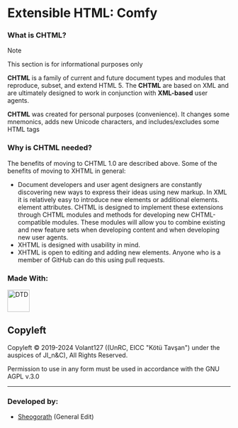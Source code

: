 # Extensible HTML: Comfy
### What is СHTML?

> [!NOTE]
> This section is for informational purposes only

**CHTML** is a family of current and future document types and modules that reproduce, subset, and extend HTML 5. The **CHTML** are based on XML and are ultimately designed to work in conjunction with **XML-based** user agents.

**CHTML** was created for personal purposes (convenience). It changes some mnemonics, adds new Unicode characters, and includes/excludes some HTML tags

### Why is CHTML needed?

The benefits of moving to CHTML 1.0 are described above. Some of the benefits of moving to XHTML in general:

- Document developers and user agent designers are constantly discovering new ways to express their ideas using new markup. In XML it is relatively easy to introduce new elements or additional elements. element attributes. CHTML is designed to implement these extensions through CHTML modules and methods for developing new CHTML-compatible modules. These modules will allow you to combine existing and new feature sets when developing content and when developing new user agents.
- XHTML is designed with usability in mind.
- XHTML is open to editing and adding new elements. Anyone who is a member of GitHub can do this using pull requests.

<h3 align="left">Made With:</h3>
<p align="left"></p>
<img src="https://github.com/MSIborisyeltsin/comfortablie-dtd/assets/95223648/6ce05b13-3635-42c5-b280-606a0afb974b" title="Document Type Definition" alt="DTD" width="50"/>

## Copyleft

Copyleft &copy; 2019-2024 Volant127 ((UnRC, EICC "Kötü Tavşan") under the auspices of JI_n&C),
All Rights Reserved.

Permission to use in any form must be used in accordance with the GNU AGPL v.3.0

---
### Developed by:
  - [Sheogorath](https://github.com/MSIborisyeltsin/) (General Edit)
